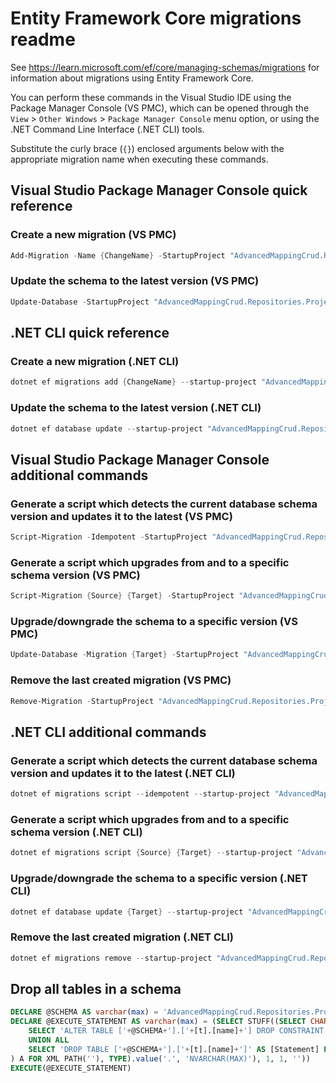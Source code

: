 # Entity Framework Core migrations readme

See <https://learn.microsoft.com/ef/core/managing-schemas/migrations> for information about migrations
using Entity Framework Core.

You can perform these commands in the Visual Studio IDE using the Package Manager Console (VS PMC), which can
be opened through the `View` > `Other Windows` > `Package Manager Console` menu option, or using the .NET
Command Line Interface (.NET CLI) tools.

Substitute the curly brace (`{}`) enclosed arguments below with the appropriate migration name when
executing these commands.

## Visual Studio Package Manager Console quick reference

### Create a new migration (VS PMC)

```powershell
Add-Migration -Name {ChangeName} -StartupProject "AdvancedMappingCrud.Repositories.ProjectTo.Tests.Api" -Project "AdvancedMappingCrud.Repositories.ProjectTo.Tests.Infrastructure"
```

### Update the schema to the latest version (VS PMC)

```powershell
Update-Database -StartupProject "AdvancedMappingCrud.Repositories.ProjectTo.Tests.Api" -Project "AdvancedMappingCrud.Repositories.ProjectTo.Tests.Infrastructure"
```

## .NET CLI quick reference

### Create a new migration (.NET CLI)

```powershell
dotnet ef migrations add {ChangeName} --startup-project "AdvancedMappingCrud.Repositories.ProjectTo.Tests.Api" --project "AdvancedMappingCrud.Repositories.ProjectTo.Tests.Infrastructure"
```

### Update the schema to the latest version (.NET CLI)

```powershell
dotnet ef database update --startup-project "AdvancedMappingCrud.Repositories.ProjectTo.Tests.Api" --project "AdvancedMappingCrud.Repositories.ProjectTo.Tests.Infrastructure"
```

## Visual Studio Package Manager Console additional commands

### Generate a script which detects the current database schema version and updates it to the latest (VS PMC)

```powershell
Script-Migration -Idempotent -StartupProject "AdvancedMappingCrud.Repositories.ProjectTo.Tests.Api" -Project "AdvancedMappingCrud.Repositories.ProjectTo.Tests.Infrastructure"
```

### Generate a script which upgrades from and to a specific schema version (VS PMC)

```powershell
Script-Migration {Source} {Target} -StartupProject "AdvancedMappingCrud.Repositories.ProjectTo.Tests.Api" -Project "AdvancedMappingCrud.Repositories.ProjectTo.Tests.Infrastructure"
```

### Upgrade/downgrade the schema to a specific version (VS PMC)

```powershell
Update-Database -Migration {Target} -StartupProject "AdvancedMappingCrud.Repositories.ProjectTo.Tests.Api" -Project "AdvancedMappingCrud.Repositories.ProjectTo.Tests.Infrastructure"
```

### Remove the last created migration (VS PMC)

```powershell
Remove-Migration -StartupProject "AdvancedMappingCrud.Repositories.ProjectTo.Tests.Api" -Project "AdvancedMappingCrud.Repositories.ProjectTo.Tests.Infrastructure"
```

## .NET CLI additional commands

### Generate a script which detects the current database schema version and updates it to the latest (.NET CLI)

```powershell
dotnet ef migrations script --idempotent --startup-project "AdvancedMappingCrud.Repositories.ProjectTo.Tests.Api" --project "AdvancedMappingCrud.Repositories.ProjectTo.Tests.Infrastructure"
```

### Generate a script which upgrades from and to a specific schema version (.NET CLI)

```powershell
dotnet ef migrations script {Source} {Target} --startup-project "AdvancedMappingCrud.Repositories.ProjectTo.Tests.Api" --project "AdvancedMappingCrud.Repositories.ProjectTo.Tests.Infrastructure"
```

### Upgrade/downgrade the schema to a specific version (.NET CLI)

```powershell
dotnet ef database update {Target} --startup-project "AdvancedMappingCrud.Repositories.ProjectTo.Tests.Api" --project "AdvancedMappingCrud.Repositories.ProjectTo.Tests.Infrastructure"
```

### Remove the last created migration (.NET CLI)

```powershell
dotnet ef migrations remove --startup-project "AdvancedMappingCrud.Repositories.ProjectTo.Tests.Api" --project "AdvancedMappingCrud.Repositories.ProjectTo.Tests.Infrastructure"
```

## Drop all tables in a schema

```sql
DECLARE @SCHEMA AS varchar(max) = 'AdvancedMappingCrud.Repositories.ProjectTo.Tests'
DECLARE @EXECUTE_STATEMENT AS varchar(max) = (SELECT STUFF((SELECT CHAR(13) + CHAR(10) + [Statement] FROM (
    SELECT 'ALTER TABLE ['+@SCHEMA+'].['+[t].[name]+'] DROP CONSTRAINT ['+[fk].[name]+']' AS [Statement] FROM [sys].[foreign_keys] AS [fk] INNER JOIN [sys].[tables] AS [t] ON [t].[object_id] = [fk].[parent_object_id] INNER JOIN [sys].[schemas] AS [s] ON [s].[schema_id] = [t].[schema_id] WHERE [s].[name] = @SCHEMA
    UNION ALL
    SELECT 'DROP TABLE ['+@SCHEMA+'].['+[t].[name]+']' AS [Statement] FROM [sys].[tables] AS [t] INNER JOIN [sys].[schemas] AS [s] ON [s].[schema_id] = [t].[schema_id] WHERE [s].[name] = @SCHEMA
) A FOR XML PATH(''), TYPE).value('.', 'NVARCHAR(MAX)'), 1, 1, ''))
EXECUTE(@EXECUTE_STATEMENT)
```
